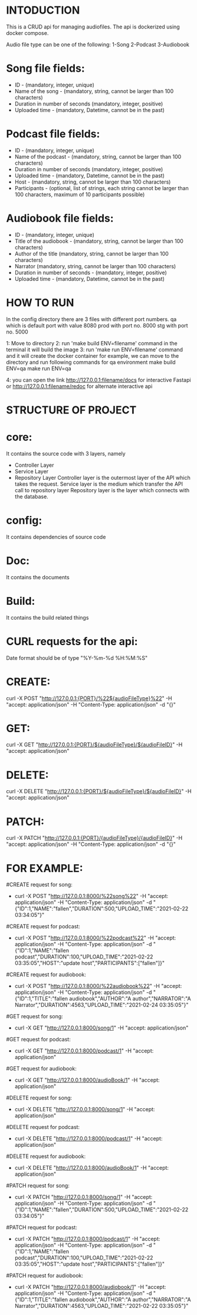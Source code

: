 # INTODUCTION 
This is a CRUD api for managing audiofiles.
The api is dockerized using docker compose.

Audio file type can be one of the following:
1-Song
2-Podcast
3-Audiobook

# Song file fields:
- ID - (mandatory, integer, unique)
- Name of the song - (mandatory, string, cannot be larger than 100 characters)
- Duration in number of seconds (mandatory, integer, positive) 
- Uploaded time - (mandatory, Datetime, cannot be in the past)

# Podcast file fields:
- ID - (mandatory, integer, unique)
- Name of the podcast - (mandatory, string, cannot be larger than 100 characters)
- Duration in number of seconds (mandatory, integer, positive) 
- Uploaded time - (mandatory, Datetime, cannot be in the past)
- Host - (mandatory, string, cannot be larger than 100 characters)
- Participants - (optional, list of strings, each string cannot be larger than 100 characters, maximum of 10 participants possible)

# Audiobook file fields:
- ID - (mandatory, integer, unique)
- Title of the audiobook - (mandatory, string, cannot be larger than 100 characters)
- Author of the title (mandatory, string, cannot be larger than 100 characters)
- Narrator (mandatory, string, cannot be larger than 100 characters) 
- Duration in number of seconds - (mandatory, integer, positive)
- Uploaded time - (mandatory, Datetime, cannot be in the past)

# HOW TO RUN
In the config directory there are 3 files with different port numbers.
qa which is default port with value 8080
prod with port no. 8000
stg with port no. 5000

1: Move to directory
2: run 'make build ENV=filename' command in the terminal it will build the image
3: run 'make run ENV=filename' command and it will create the docker container 
for example, we can move to the directory and run following commands for qa environment
make build ENV=qa
make run ENV=qa

4: you can open the link
http://127.0.0.1:filename/docs
for interactive Fastapi
     or 
http://127.0.0.1:filename/redoc 
for alternate interactive api


# STRUCTURE OF PROJECT
# core: 
It contains the source code with 3 layers, namely 
- Controller Layer
- Service Layer 
- Repository Layer
Controller layer is the outermost layer of the API which takes the request.
Service layer is the medium which transfer the API call to repository layer
Repository layer is the layer which connects with the database.

# config:
It contains dependencies of source code

# Doc:
It contains the documents

# Build:
It contains the build related things 

# CURL requests for the api:

Date format should be of type "%Y-%m-%d %H:%M:%S"

# CREATE:
curl -X POST "http://127.0.0.1:{PORT}/%22${audioFileType}%22" -H  "accept: application/json" -H  "Content-Type: application/json" -d "{}"

# GET:
curl -X GET "http://127.0.0.1:{PORT}/${audioFileType}/${audioFileID}" -H  "accept: application/json"

# DELETE:
curl -X DELETE "http://127.0.0.1:{PORT}/${audioFileType}/${audioFileID}" -H  "accept: application/json"	
 
# PATCH:
curl -X PATCH "http://127.0.0.1:{PORT}/{audioFileType}/{audioFileID}" -H  "accept: application/json" -H  "Content-Type: application/json" -d "{}"

# FOR EXAMPLE:

#CREATE request for song:
- curl -X POST "http://127.0.0.1:8000/%22song%22" -H  "accept: application/json" -H  "Content-Type: application/json" -d "{\"ID\":1,\"NAME\":\"fallen\",\"DURATION\":500,\"UPLOAD_TIME\":\"2021-02-22 03:34:05\"}"


#CREATE request for podcast:
- curl -X POST "http://127.0.0.1:8000/%22podcast%22" -H  "accept: application/json" -H  "Content-Type: application/json" -d "{\"ID\":1,\"NAME\":\"fallen podcast\",\"DURATION\":100,\"UPLOAD_TIME\":\"2021-02-22 03:35:05\",\"HOST\":\"update host\",\"PARTICIPANTS\":[\"fallen\"]}"


#CREATE request for audiobook:
- curl -X POST "http://127.0.0.1:8000/%22audiobook%22" -H  "accept: application/json" -H  "Content-Type: application/json" -d "{\"ID\":1,\"TITLE\":\"fallen audiobook\",\"AUTHOR\":\"A author\",\"NARRATOR\":\"A Narrator\",\"DURATION\":4563,\"UPLOAD_TIME\":\"2021-02-24 03:35:05\"}"


#GET request for song:
- curl -X GET "http://127.0.0.1:8000/song/1" -H  "accept: application/json"

#GET request for podcast:
- curl -X GET "http://127.0.0.1:8000/podcast/1" -H  "accept: application/json"

#GET request for audiobook:
- curl -X GET "http://127.0.0.1:8000/audioBook/1" -H  "accept: application/json"

#DELETE request for song:
- curl -X DELETE "http://127.0.0.1:8000/song/1" -H  "accept: application/json"

#DELETE request for podcast:
- curl -X DELETE "http://127.0.0.1:8000/podcast/1" -H  "accept: application/json"

#DELETE request for audiobook:
- curl -X DELETE "http://127.0.0.1:8000/audioBook/1" -H  "accept: application/json"

#PATCH request for song:
- curl -X PATCH "http://127.0.0.1:8000/song/1" -H  "accept: application/json" -H  "Content-Type: application/json" -d "{\"ID\":1,\"NAME\":\"fallen\",\"DURATION\":500,\"UPLOAD_TIME\":\"2021-02-22 03:34:05\"}"


#PATCH request for podcast:
- curl -X PATCH "http://127.0.0.1:8000/podcast/1" -H  "accept: application/json" -H  "Content-Type: application/json" -d "{\"ID\":1,\"NAME\":\"fallen podcast\",\"DURATION\":100,\"UPLOAD_TIME\":\"2021-02-22 03:35:05\",\"HOST\":\"update host\",\"PARTICIPANTS\":[\"fallen\"]}"


#PATCH request for audiobook:
- curl -X PATCH "http://127.0.0.1:8000/audiobook/1" -H  "accept: application/json" -H  "Content-Type: application/json" -d "{\"ID\":1,\"TITLE\":\"fallen audiobook\",\"AUTHOR\":\"A author\",\"NARRATOR\":\"A Narrator\",\"DURATION\":4563,\"UPLOAD_TIME\":\"2021-02-22 03:35:05\"}"
 

